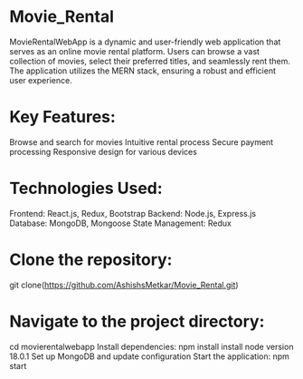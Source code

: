 # Movie_Rental
MovieRentalWebApp is a dynamic and user-friendly web application that serves as an online movie rental platform. 
Users can browse a vast collection of movies, select their preferred titles, and seamlessly rent them. The application utilizes the MERN stack, ensuring a robust and efficient user experience.

# Key Features:
Browse and search for movies
Intuitive rental process
Secure payment processing
Responsive design for various devices

# Technologies Used:
Frontend: React.js, Redux, Bootstrap
Backend: Node.js, Express.js
Database: MongoDB, Mongoose
State Management: Redux

# Clone the repository: 
git clone(https://github.com/AshishsMetkar/Movie_Rental.git)

# Navigate to the project directory: 
cd movierentalwebapp
Install dependencies: npm install
install node version 18.0.1
Set up MongoDB and update configuration
Start the application: npm start

